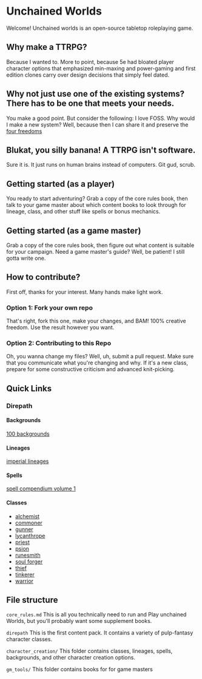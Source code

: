 # Unchained Worlds

Welcome! Unchained worlds is an open-source tabletop roleplaying game.

## Why make a TTRPG?
Because I wanted to. More to point, because 5e had bloated player character options
that emphasized min-maxing and power-gaming and first edition clones carry over
design decisions that simply feel dated.

## Why not just use one of the existing systems? There has to be one that meets your needs.
You make a good point. But consider the following: I love FOSS. Why would I make a new system?
Well, because then I can share it and preserve the [four freedoms](https://www.gnu.org/philosophy/free-sw.en.html)

## Blukat, you silly banana! A TTRPG isn't software.
Sure it is. It just runs on human brains instead of computers. Git gud, scrub.

## Getting started (as a player)
You ready to start adventuring?
Grab a copy of the core rules book, then talk to your game master about which content books to
look through for lineage, class, and other stuff like spells or bonus mechanics.

## Getting started (as a game master)
Grab a copy of the core rules book, then figure out what content is suitable for your campaign.
Need a game master's guide? Well, be patient! I still gotta write one.

## How to contribute?
First off, thanks for your interest. Many hands make light work.

### Option 1: Fork your own repo
That's right, fork this one, make your changes, and BAM! 100% creative freedom. 
Use the result however you want.

### Option 2: Contributing to this Repo
Oh, you wanna change my files? Well, uh, submit a pull request. Make sure that you
communicate what you're changing and why. If it's a new class, prepare for some
constructive criticism and advanced knit-picking.

## Quick Links

### Direpath

#### Backgrounds
[100 backgrounds](direpath/character_creation/100_backgrounds.md)

#### Lineages
[imperial lineages](direpath/character_creation/imperial_lineages.md)

#### Spells
[spell compendium volume 1](direpath/character_creation/spell_compendium_1.md)

#### Classes
- [alchemist](direpath/character_creation/classes/alchemist.md)
- [commoner](direpath/character_creation/classes/commoner.md)
- [gunner](direpath/character_creation/classes/gunner.md)
- [lycanthrope](direpath/character_creation/classes/lycanthrope.md)
- [priest](direpath/character_creation/classes/priest.md)
- [psion](direpath/character_creation/classes/psion.md)
- [runesmith](direpath/character_creation/classes/runesmith.md)
- [soul forger](direpath/character_creation/classes/soul_forger.md)
- [thief](direpath/character_creation/classes/thief.md)
- [tinkerer](direpath/character_creation/classes/tinkerer.md)
- [warrior](direpath/character_creation/classes/warrior.md)

## File structure
`core_rules.md`
This is all you technically need to run and Play unchained Worlds, but you'll
probably want some supplement books.

`direpath`
This is the first content pack. It contains a variety of pulp-fantasy character
classes.

`character_creation/`
This folder contains classes, lineages, spells, backgrounds, and other character
creation options.

`gm_tools/`
This folder contains books for  for game masters
